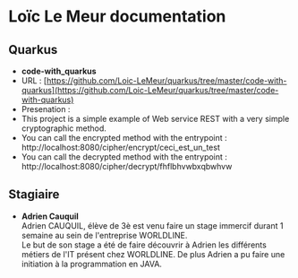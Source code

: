 # Loïc Le Meur documentation

## Quarkus

- **code-with_quarkus**
- URL : [https://github.com/Loic-LeMeur/quarkus/tree/master/code-with-quarkus](https://github.com/Loic-LeMeur/quarkus/tree/master/code-with-quarkus)  
- Presenation :  
-   This project is a simple example of Web service REST with a very simple cryptographic method.  
-   You can call the encrypted method with the entrypoint : http://localhost:8080/cipher/encrypt/ceci_est_un_test  
-   You can call the decrypted method with the entrypoint : http://localhost:8080/cipher/decrypt/fhflbhvwbxqbwhvw  
 

## Stagiaire

- **Adrien Cauquil**  
Adrien CAUQUIL, élève de 3è est venu faire un stage immercif durant 1 semaine au sein de l'entreprise WORLDLINE.   
Le but de son stage a été de faire découvrir à Adrien les différents métiers de l'IT présent chez WORLDLINE. De plus Adrien a pu faire une initiation à la programmation en JAVA.  


